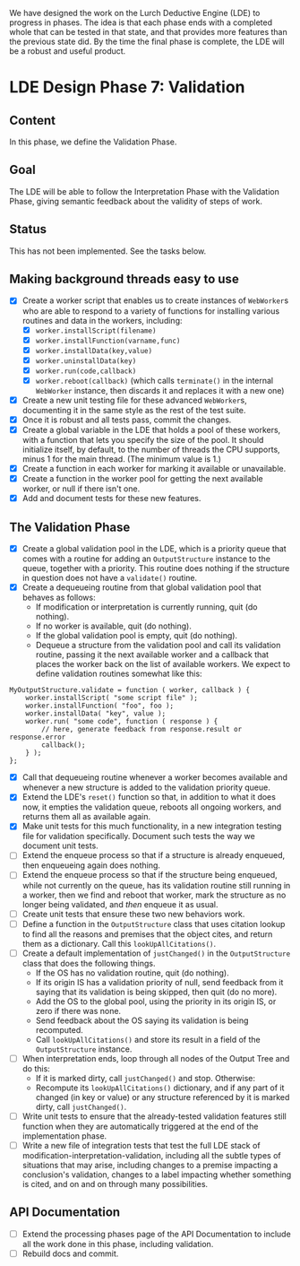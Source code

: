 
We have designed the work on the Lurch Deductive Engine (LDE) to progress in
phases.  The idea is that each phase ends with a completed whole that can be
tested in that state, and that provides more features than the previous
state did.  By the time the final phase is complete, the LDE will be a
robust and useful product.

# LDE Design Phase 7: Validation

## Content

In this phase, we define the Validation Phase.

## Goal

The LDE will be able to follow the Interpretation Phase with the Validation
Phase, giving semantic feedback about the validity of steps of work.

## Status

This has not been implemented.  See the tasks below.

## Making background threads easy to use

 * [x] Create a worker script that enables us to create instances of
   `WebWorker`s who are able to respond to a variety of functions for
   installing various routines and data in the workers, including:
    * [x] `worker.installScript(filename)`
    * [x] `worker.installFunction(varname,func)`
    * [x] `worker.installData(key,value)`
    * [x] `worker.uninstallData(key)`
    * [x] `worker.run(code,callback)`
    * [x] `worker.reboot(callback)` (which calls `terminate()` in the
      internal `WebWorker` instance, then discards it and replaces it with
      a new one)
 * [x] Create a new unit testing file for these advanced `WebWorker`s,
   documenting it in the same style as the rest of the test suite.
 * [x] Once it is robust and all tests pass, commit the changes.
 * [x] Create a global variable in the LDE that holds a pool of these
   workers, with a function that lets you specify the size of the pool.
   It should initialize itself, by default, to the number of threads the
   CPU supports, minus 1 for the main thread.  (The minimum value is 1.)
 * [x] Create a function in each worker for marking it available or
   unavailable.
 * [x] Create a function in the worker pool for getting the next available
   worker, or null if there isn't one.
 * [x] Add and document tests for these new features.

## The Validation Phase

 * [x] Create a global validation pool in the LDE, which is a priority queue
   that comes with a routine for adding an `OutputStructure` instance to the
   queue, together with a priority.  This routine does nothing if the
   structure in question does not have a `validate()` routine.
 * [x] Create a dequeueing routine from that global validation pool that
   behaves as follows:
    * If modification or interpretation is currently running, quit (do
      nothing).
    * If no worker is available, quit (do nothing).
    * If the global validation pool is empty, quit (do nothing).
    * Dequeue a structure from the validation pool and call its validation
      routine, passing it the next available worker and a callback that
      places the worker back on the list of available workers.
   We expect to define validation routines somewhat like this:
```
MyOutputStructure.validate = function ( worker, callback ) {
    worker.installScript( "some script file" );
    worker.installFunction( "foo", foo );
    worker.installData( "key", value );
    worker.run( "some code", function ( response ) {
        // here, generate feedback from response.result or response.error
        callback();
    } );
};
```
 * [x] Call that dequeueing routine whenever a worker becomes available and
   whenever a new structure is added to the validation priority queue.
 * [x] Extend the LDE's `reset()` function so that, in addition to what it
   does now, it empties the validation queue, reboots all ongoing workers,
   and returns them all as available again.
 * [x] Make unit tests for this much functionality, in a new integration
   testing file for validation specifically.  Document such tests the way we
   document unit tests.
 * [ ] Extend the enqueue process so that if a structure is already
   enqueued, then enqueueing again does nothing.
 * [ ] Extend the enqueue process so that if the structure being enqueued,
   while not currently on the queue, has its validation routine still
   running in a worker, then we find and reboot that worker, mark the
   structure as no longer being validated, and *then* enqueue it as usual.
 * [ ] Create unit tests that ensure these two new behaviors work.
 * [ ] Define a function in the `OutputStructure` class that uses citation
   lookup to find all the reasons and premises that the object cites, and
   return them as a dictionary.  Call this `lookUpAllCitations()`.
 * [ ] Create a default implementation of `justChanged()` in the
   `OutputStructure` class that does the following things.
    * If the OS has no validation routine, quit (do nothing).
    * If its origin IS has a validation priority of null, send feedback from
      it saying that its validation is being skipped, then quit (do no
      more).
    * Add the OS to the global pool, using the priority in its origin IS,
      or zero if there was none.
    * Send feedback about the OS saying its validation is being recomputed.
    * Call `lookUpAllCitations()` and store its result in a field of the
      `OutputStructure` instance.
 * [ ] When interpretation ends, loop through all nodes of the Output Tree
   and do this:
    * If it is marked dirty, call `justChanged()` and stop.  Otherwise:
    * Recompute its `lookUpAllCitations()` dictionary, and if any part of it
      changed (in key or value) or any structure referenced by it is marked
      dirty, call `justChanged()`.
 * [ ] Write unit tests to ensure that the already-tested validation
   features still function when they are automatically triggered at the end
   of the implementation phase.
 * [ ] Write a new file of integration tests that test the full LDE stack of
   modification-interpretation-validation, including all the subtle types of
   situations that may arise, including changes to a premise impacting a
   conclusion's validation, changes to a label impacting whether something
   is cited, and on and on through many possibilities.

## API Documentation

 * [ ] Extend the processing phases page of the API Documentation to include
   all the work done in this phase, including validation.
 * [ ] Rebuild docs and commit.
